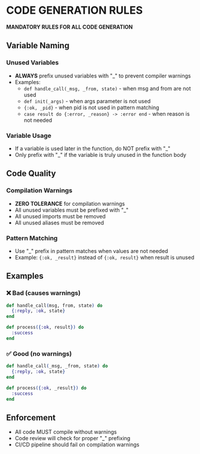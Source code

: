 # CODE GENERATION RULES

**MANDATORY RULES FOR ALL CODE GENERATION**

## Variable Naming

### Unused Variables
- **ALWAYS** prefix unused variables with "_" to prevent compiler warnings
- Examples:
  - `def handle_call(_msg, _from, state)` - when msg and from are not used
  - `def init(_args)` - when args parameter is not used  
  - `{:ok, _pid}` - when pid is not used in pattern matching
  - `case result do {:error, _reason} -> :error end` - when reason is not needed

### Variable Usage
- If a variable is used later in the function, do NOT prefix with "_"
- Only prefix with "_" if the variable is truly unused in the function body

## Code Quality

### Compilation Warnings
- **ZERO TOLERANCE** for compilation warnings
- All unused variables must be prefixed with "_"
- All unused imports must be removed
- All unused aliases must be removed

### Pattern Matching
- Use "_" prefix in pattern matches when values are not needed
- Example: `{:ok, _result}` instead of `{:ok, result}` when result is unused

## Examples

### ❌ Bad (causes warnings)
```elixir
def handle_call(msg, from, state) do
  {:reply, :ok, state}
end

def process({:ok, result}) do
  :success
end
```

### ✅ Good (no warnings)
```elixir  
def handle_call(_msg, _from, state) do
  {:reply, :ok, state}
end

def process({:ok, _result}) do
  :success
end
```

## Enforcement
- All code MUST compile without warnings
- Code review will check for proper "_" prefixing
- CI/CD pipeline should fail on compilation warnings
